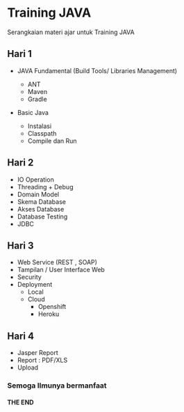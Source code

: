 # Training JAVA

Serangkaian materi ajar untuk Training JAVA


## Hari 1 ##

- JAVA Fundamental (Build Tools/ Libraries Management)
  - ANT
  - Maven
  - Gradle

- Basic Java
  - Instalasi
  - Classpath
  - Compile dan Run

## Hari 2 ##

- IO Operation
- Threading + Debug
- Domain Model
- Skema Database
- Akses Database
- Database Testing
- JDBC

## Hari 3 ##
- Web Service (REST , SOAP)
- Tampilan / User Interface Web
- Security
- Deployment
  - Local
  - Cloud
    - Openshift
    - Heroku

## Hari 4 ##
- Jasper Report 
- Report : PDF/XLS
- Upload


### Semoga Ilmunya bermanfaat ###

#### THE END ####

